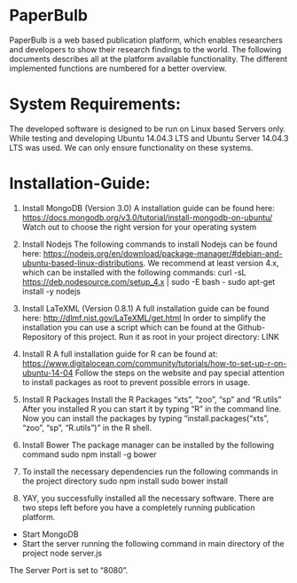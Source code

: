 # PaperBulb

PaperBulb is a web based publication platform, which enables researchers and developers to show their research findings to the world. 
The following documents describes all at the platform available functionality. The different implemented functions are numbered for a better overview.

# System Requirements:

The developed software is designed to be run on Linux based Servers only. While testing and developing Ubuntu 14.04.3 LTS and Ubuntu Server 14.04.3 LTS was used. We can only ensure functionality on these systems. 

# Installation-Guide:

1.	Install MongoDB (Version 3.0) 
A installation guide can be found here:
https://docs.mongodb.org/v3.0/tutorial/install-mongodb-on-ubuntu/
Watch out to choose the right version for your operating system
2.	Install Nodejs
The following commands to install Nodejs can be found here:
https://nodejs.org/en/download/package-manager/#debian-and-ubuntu-based-linux-distributions. 
We recommend at least version 4.x, which can be installed with the following commands:
curl -sL https://deb.nodesource.com/setup_4.x | sudo -E bash -
sudo apt-get install -y nodejs
3.	Install LaTeXML (Version 0.8.1)
A full installation guide can be found here:
http://dlmf.nist.gov/LaTeXML/get.html
In order to simplify the installation you can use a script which can be found at the Github-Repository of this project. Run it as root in your project directory:
LINK

4.	Install R 
A full installation guide for R can be found at:
https://www.digitalocean.com/community/tutorials/how-to-set-up-r-on-ubuntu-14-04
Follow the steps on the website and pay special attention to install packages as root to prevent possible errors in usage.	

5.	Install R Packages
Install the R Packages “xts”, “zoo”, “sp” and “R.utils”
After you installed R you can start it by typing “R” in the command line. Now you can install the packages by typing “install.packages(“xts”, “zoo”, “sp”, “R.utils”)” in the R shell. 

6.	Install Bower 
The package manager can be installed by the following command
sudo npm install -g bower

7.	To install the necessary dependencies run the following commands in the project directory
sudo npm install
sudo bower install

8.	YAY, you successfully installed all the necessary software. There are two steps left before you have a completely running publication platform.
-	Start MongoDB
-	Start the server running the following command in main directory of the project 
node server.js 


The Server Port is set to “8080”. 
